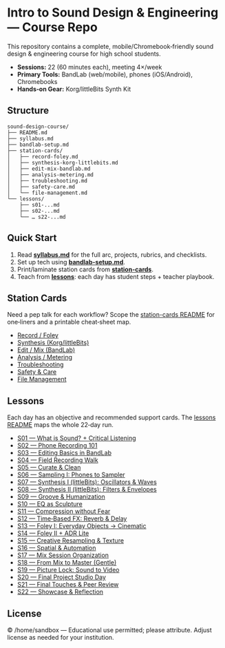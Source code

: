 # Intro to Sound Design & Engineering — Course Repo

This repository contains a complete, mobile/Chromebook‑friendly sound design & engineering course for high school students.

- **Sessions:** 22 (60 minutes each), meeting 4×/week  
- **Primary Tools:** BandLab (web/mobile), phones (iOS/Android), Chromebooks  
- **Hands‑on Gear:** Korg/littleBits Synth Kit

## Structure
```
sound-design-course/
├── README.md
├── syllabus.md
├── bandlab-setup.md
├── station-cards/
│   ├── record-foley.md
│   ├── synthesis-korg-littlebits.md
│   ├── edit-mix-bandlab.md
│   ├── analysis-metering.md
│   ├── troubleshooting.md
│   ├── safety-care.md
│   └── file-management.md
└── lessons/
    ├── s01-...md
    ├── s02-...md
    └── … s22-...md
```

## Quick Start
1. Read **[syllabus.md](./syllabus.md)** for the full arc, projects, rubrics, and checklists.  
2. Set up tech using **[bandlab-setup.md](./bandlab-setup.md)**.
3. Print/laminate station cards from **[station-cards](./station-cards/)**.
4. Teach from **[lessons](./lessons/)**: each day has student steps + teacher playbook.

## Station Cards
Need a pep talk for each workflow? Scope the [station-cards README](./station-cards/README.md) for one‑liners and a printable cheat‑sheet map.
- [Record / Foley](./station-cards/record-foley.md)
- [Synthesis (Korg/littleBits)](./station-cards/synthesis-korglittlebits.md)
- [Edit / Mix (BandLab)](./station-cards/edit-mix-bandlab.md)
- [Analysis / Metering](./station-cards/analysis-metering.md)
- [Troubleshooting](./station-cards/troubleshooting.md)
- [Safety & Care](./station-cards/safety-care.md)
- [File Management](./station-cards/file-management.md)

## Lessons
Each day has an objective and recommended support cards. The [lessons README](./lessons/README.md) maps the whole 22‑day run.
- [S01 — What is Sound? + Critical Listening](./lessons/s01-what-is-sound-critical-listening.md)
- [S02 — Phone Recording 101](./lessons/s02-phone-recording-101.md)
- [S03 — Editing Basics in BandLab](./lessons/s03-editing-basics-in-bandlab.md)
- [S04 — Field Recording Walk](./lessons/s04-field-recording-walk.md)
- [S05 — Curate & Clean](./lessons/s05-curate-clean.md)
- [S06 — Sampling I: Phones to Sampler](./lessons/s06-sampling-i-phones-to-sampler.md)
- [S07 — Synthesis I (littleBits): Oscillators & Waves](./lessons/s07-synthesis-i-littlebits-oscillators-waves.md)
- [S08 — Synthesis II (littleBits): Filters & Envelopes](./lessons/s08-synthesis-ii-littlebits-filters-envelopes.md)
- [S09 — Groove & Humanization](./lessons/s09-groove-humanization.md)
- [S10 — EQ as Sculpture](./lessons/s10-eq-as-sculpture.md)
- [S11 — Compression without Fear](./lessons/s11-compression-without-fear.md)
- [S12 — Time‑Based FX: Reverb & Delay](./lessons/s12-timebased-fx-reverb-delay.md)
- [S13 — Foley I: Everyday Objects → Cinematic](./lessons/s13-foley-i-everyday-objects-cinematic.md)
- [S14 — Foley II + ADR Lite](./lessons/s14-foley-ii-adr-lite.md)
- [S15 — Creative Resampling & Texture](./lessons/s15-creative-resampling-texture.md)
- [S16 — Spatial & Automation](./lessons/s16-spatial-automation.md)
- [S17 — Mix Session Organization](./lessons/s17-mix-session-organization.md)
- [S18 — From Mix to Master (Gentle)](./lessons/s18-from-mix-to-master-gentle.md)
- [S19 — Picture Lock: Sound to Video](./lessons/s19-picture-lock-sound-to-video.md)
- [S20 — Final Project Studio Day](./lessons/s20-final-project-studio-day.md)
- [S21 — Final Touches & Peer Review](./lessons/s21-final-touches-peer-review.md)
- [S22 — Showcase & Reflection](./lessons/s22-showcase-reflection.md)

## License
© /home/sandbox — Educational use permitted; please attribute. Adjust license as needed for your institution.
